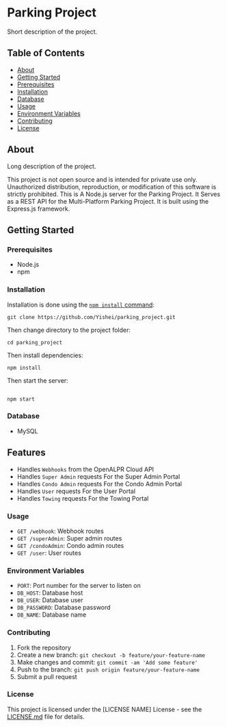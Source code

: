 # Parking Project

Short description of the project.

## Table of Contents

- [About](#about)
- [Getting Started](#getting-started)
- [Prerequisites](#prerequisites)
- [Installation](#installation)
- [Database](#database)
- [Usage](#usage)
- [Environment Variables](#environment-variables)
- [Contributing](#contributing)
- [License](#license)

## About

Long description of the project.

This project is not open source and is intended for private use only. Unauthorized distribution, reproduction, or modification of this software is strictly prohibited.
This is A Node.js server for the Parking Project.
It Serves as a REST API for the Multi-Platform Parking Project.
It is built using the Express.js framework.

## Getting Started

### Prerequisites

- Node.js
- npm

### Installation

Installation is done using the
[`npm install` command](https://docs.npmjs.com/getting-started/installing-npm-packages-locally):

```console
git clone https://github.com/Yishei/parking_project.git
```

Then change directory to the project folder:

```
cd parking_project
```

Then install dependencies:

```
npm install
```

Then start the server:

```

npm start
```

### Database

- MySQL

## Features

- Handles `Webhooks` from the OpenALPR Cloud API
- Handles `Super Admin` requests For the Super Admin Portal
- Handles `Condo Admin` requests For the Condo Admin Portal
- Handles `User` requests For the User Portal
- Handles `Towing` requests For the Towing Portal

### Usage

- `GET /webhook`: Webhook routes
- `GET /superAdmin`: Super admin routes
- `GET /condoAdmin`: Condo admin routes
- `GET /user`: User routes

### Environment Variables

- `PORT`: Port number for the server to listen on
- `DB_HOST`: Database host
- `DB_USER`: Database user
- `DB_PASSWORD`: Database password
- `DB_NAME`: Database name

### Contributing

1. Fork the repository
2. Create a new branch: `git checkout -b feature/your-feature-name`
3. Make changes and commit: `git commit -am 'Add some feature'`
4. Push to the branch: `git push origin feature/your-feature-name`
5. Submit a pull request

### License

This project is licensed under the [LICENSE NAME] License - see the [LICENSE.md](LICENSE.MD) file for details.

